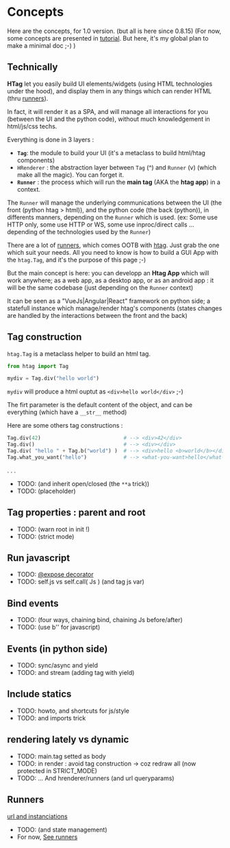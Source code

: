 
# Concepts

Here are the concepts, for 1.0 version. (but all is here since 0.8.15)
(For now, some concepts are presented in [tutorial](../tutorial). But here, it's my global plan to make a minimal doc ;-) )

## Technically
**HTag** let you easily build UI elements/widgets (using HTML technologies under the hood), and display them in any things which can render HTML (thru [runners](../runners)).

In fact, it will render it as a SPA, and will manage all interactions for you (between the UI and the python code), without much knowledgement in html/js/css techs.

Everything is done in 3 layers :

* **`Tag`**: the module to build your UI (it's a metaclass to build html/htag components)
* `HRenderer` : the abstraction layer between `Tag` (^) and `Runner` (v) (which make all the magic). You can forget it.
* **`Runner`** : the process which will run the **main tag** (AKA the **htag app**) in a context.

The `Runner` will manage the underlying communications between the UI (the front (python htag > html)), and the python code (the back (python)), in differents manners, depending on the `Runner` which is used. (ex: Some use HTTP only, some use HTTP or WS, some use inproc/direct calls ... depending of the technologies used by the `Runner`)

There are a lot of [runners](../runners), which comes OOTB with [htag](https://pypi.org/project/htag/). Just grab the one which suit your needs. All you need to know is how to build a GUI App with the `htag.Tag`, and it's the purpose of this page ;-)

But the main concept is here: you can developp an **Htag App** which will work anywhere; as a web app, as a desktop app, or as an android app : it will be the same codebase (just depending on the `Runner` context)

It can be seen as a "VueJs|Angular|React" framework on python side; a statefull instance which manage/render htag's components (states changes are handled by the interactions between the front and the back)

## Tag construction

`htag.Tag` is a metaclass helper to build an html tag.

```python
from htag import Tag

mydiv = Tag.div("hello world")
```
`mydiv` will produce a html ouptut as `<div>hello world</div>` ;-)

The firt parameter is the default content of the object, and can be everything (which have a `__str__` method)

Here are some others tag constructions :

``` python
Tag.div(42)                           # --> <div>42</div>
Tag.div()                             # --> <div></div>
Tag.div( "hello " + Tag.b("world") )  # --> <div>hello <b>world</b></div>
Tag.what_you_want("hello")            # --> <what-you-want>hello</what-you-want>
```
. . .

- TODO: (and inherit open/closed (the `**a` trick))
- TODO: (placeholder)

## Tag properties : parent and root
- TODO: (warn root in init !)
- TODO: (strict mode)

## Run javascript
- TODO: [@expose decorator](js_bidirectionnal.md)
- TODO: self.js vs self.call( Js ) (and tag js var)

## Bind events
- TODO: (four ways, chaining bind, chaining Js before/after)
- TODO: (use b'' for javascript)

## Events (in python side)
- TODO: sync/async and yield
- TODO: and stream (adding tag with yield)

## Include statics
- TODO: howto, and shortcuts for js/style
- TODO: and imports trick

## rendering lately vs dynamic
- TODO: main.tag setted as body
- TODO: in render : avoid tag construction -> coz redraw all (now protected in STRICT_MODE)
- TODO: ... And hrenderer/runners (and url queryparams)

## Runners
[url and instanciations](query_params.md)
- TODO: (and state management)
- For now, [See runners](../runners)
